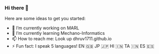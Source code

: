 ### Hi there 👋
Here are some ideas to get you started:

- 🔭 I’m currently working on MARL
- 🌱 I’m currently learning Mechano-Informatics
- 📫 How to reach me: Look up dhruv1711.github.io
- ⚡ Fun fact: I speak 5 languages! EN 🇬🇧 JP 🇯🇵 HI 🇮🇳 TA 🇮🇳 ES 🇪🇸

